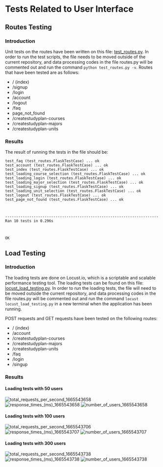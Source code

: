 # Tests Related to User Interface

## Routes Testing

### Introduction 
Unit tests on the routes have been written on this file: [test_routes.py](https://github.com/QianrXU/Study-Planner/blob/main/test_routes.py). In order to run the test scripts, the file needs to be moved outside of the current repository, and data processing codes in the file routes.py will be commented out and run the command `python test_routes.py -v`.
Routes that have been tested are as follows:
- / (index) 
- /signup
- /login
- /account
- /logout
- /faq
- page_not_found
- /createstudyplan-courses
- /createstudyplan-majors
- /createstudyplan-units

### Results
The result of running the tests in the file should be:
```
test_faq (test_routes.FlaskTestCase) ... ok
test_account (test_routes.FlaskTestCase) ... ok
test_index (test_routes.FlaskTestCase) ... ok
test_loading_course_selection (test_routes.FlaskTestCase) ... ok
test_loading_login (test_routes.FlaskTestCase) ... ok
test_loading_major_selection (test_routes.FlaskTestCase) ... ok
test_loading_signup (test_routes.FlaskTestCase) ... ok
test_loading_unit_selection (test_routes.FlaskTestCase) ... ok
test_logout (test_routes.FlaskTestCase) ... ok
test_page_not_found (test_routes.FlaskTestCase) ... ok



----------------------------------------------------------------------
Ran 10 tests in 0.296s



OK
```

## Load Testing

### Introduction 
The loading tests are done on Locust.io, which is a scriptable and scalable performance testing tool. The loading tests can be found on this file: [locust_load_testing.py](https://github.com/QianrXU/Study-Planner/blob/main/locust_load_testing.py). 
In order to run the loading tests, the file will need to be moved outside the current repository, and data processing codes in the file routes.py will be commented out and run the command `locust locust_load_testing.py` in a new terminal when the application has been running.

POST requests and GET requests have been tested on the following routes:
- / (index)
- /account
- /createstudyplan-courses
- /createstudyplan-majors
- /createstudyplan-units
- /faq
- /login
- /singup	


### Results
#### Loading tests with 50 users
![total_requests_per_second_1665543658](https://user-images.githubusercontent.com/83133588/195239926-63eb9bbc-0128-4764-b5a0-66996e3dfcf6.png)
![response_times_(ms)_1665543658](https://user-images.githubusercontent.com/83133588/195239933-9428c289-8043-4ab7-a618-371b24fe9732.png)
![number_of_users_1665543658](https://user-images.githubusercontent.com/83133588/195239946-d66255df-5c61-4f94-9832-12bf0b0e98d2.png)

#### Loading tests with 100 users
![total_requests_per_second_1665543706](https://user-images.githubusercontent.com/83133588/195240028-ae5af554-94f2-42a5-9818-a0376311cabd.png)
![response_times_(ms)_1665543707](https://user-images.githubusercontent.com/83133588/195240043-342bab28-3bb7-4260-83c9-42dcac49cdcb.png)
![number_of_users_1665543707](https://user-images.githubusercontent.com/83133588/195240052-a7d485aa-c72b-40bf-a753-5e2c2a2962df.png)

#### Loading tests with 300 users
![total_requests_per_second_1665543738](https://user-images.githubusercontent.com/83133588/195240151-f093d554-3f5d-4a48-8cd6-7e990d226b38.png)
![response_times_(ms)_1665543738](https://user-images.githubusercontent.com/83133588/195240159-59e3681b-b822-4235-a7ea-3d2b33cf4e40.png)
![number_of_users_1665543738](https://user-images.githubusercontent.com/83133588/195240168-aff54768-15e2-4049-85b4-ae5005cdb284.png)

